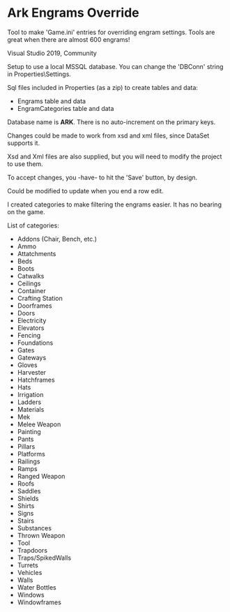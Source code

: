 # Ark Engrams Override
 Tool to make 'Game.ini' entries for overriding engram settings. Tools are great when there are almost 600 engrams!
 
Visual Studio 2019, Community

Setup to use a local MSSQL database. You can change the 'DBConn' string in Properties\Settings.

Sql files included in Properties (as a zip) to create tables and data:
*	Engrams table and data
*	EngramCategories table and data

Database name is **ARK**. There is no auto-increment on the primary keys.

Changes could be made to work from xsd and xml files, since DataSet supports it.

Xsd and Xml files are also supplied, but you will need to modify the project to use them.

To accept changes, you -have- to hit the 'Save' button, by design.

Could be modified to update when you end a row edit.

I created categories to make filtering the engrams easier. It has no bearing on the game.

List of categories:
* Addons  (Chair, Bench, etc.)
* Ammo
* Attatchments
* Beds
* Boots
* Catwalks
* Ceilings
* Container
* Crafting Station
* Doorframes
* Doors
* Electricity
* Elevators
* Fencing
* Foundations
* Gates
* Gateways
* Gloves
* Harvester
* Hatchframes
* Hats
* Irrigation
* Ladders
* Materials
* Mek
* Melee Weapon
* Painting
* Pants
* Pillars
* Platforms
* Railings
* Ramps
* Ranged Weapon
* Roofs
* Saddles
* Shields
* Shirts
* Signs
* Stairs
* Substances
* Thrown Weapon
* Tool
* Trapdoors
* Traps/SpikedWalls
* Turrets
* Vehicles
* Walls
* Water Bottles
* Windows
* Windowframes
